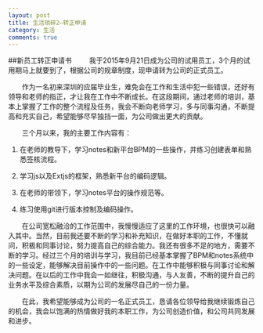 ```yaml
---
layout: post
title: 生活琐碎2—转正申请
category: 生活
comments: true
---
```

##新员工转正申请书
&emsp;&emsp; 我于2015年9月21日成为公司的试用员工，3个月的试用期马上就要到了，根据公司的规章制度，现申请转为公司的正式员工。

&emsp;&emsp;作为一名初来深圳的应届毕业生，难免会在工作和生活中犯一些错误，还好有领导和老师的指正，才让我在工作中不断成长。在这段期间，通过老师的培训，基本上掌握了工作的整个流程及任务，我会不断向老师学习，多与同事沟通，不断提高和充实自己，希望能够尽早独挡一面，为公司做出更大的贡献。

&emsp;&emsp;三个月以来，我的主要工作内容有：

1. 在老师的教导下，学习notes和新平台BPM的一些操作，并练习创建表单和熟悉签核流程。

2. 学习js以及Extjs的框架，熟悉新平台的编码逻辑。

3. 在老师的带领下，学习notes平台的操作规范等。

4. 练习使用git进行版本控制及编码操作。

&emsp;&emsp;在公司宽松融洽的工作范围中，我慢慢适应了这里的工作环境，也很快可以融入其中。当然，目前我还要不断的学习和补充知识，在做好本职的工作，不懂就问，积极和同事讨论，努力提高自己的综合能力。我还有很多不足的地方，需要不断的学习。经过三个月的培训与学习，我目前已经基本掌握了BPM和notes系统中的一些设定，能够解决目前操作中的一些问题。在工作中能够积极与同事讨论和解决问题。在以后的工作中我会一如继往，积极沟通，与人友善，不断的提升自己的业务水平及综合素质，以期为公司的发展尽自己的一份力量。

&emsp;&emsp;在此，我希望能够成为公司的一名正式员工，恳请各位领导给我继续锻炼自己的机会，我会以饱满的热情做好我的本职工作，为公司创造价值，和公司共同发展和进步。

